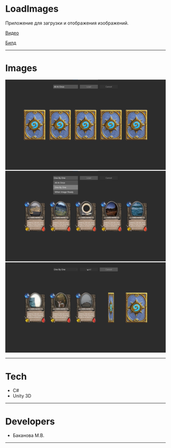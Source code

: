 # LoadImages

Приложение для загрузки и отображения изображений.

[Видео](https://drive.google.com/file/d/1d3djAo7bkz_u9bgPKlQjV83EjsVAFBb0/view?usp=share_link)

[Билд](https://drive.google.com/file/d/1wdc5mZJFKjgAhi52I925nRckoXd-kNe7/view?usp=share_link)

---

# Images
<img src="landing/1.png" width = 900/>
<img src="landing/2.png" width = 900/>
<img src="landing/3.png" width = 900/>

---

# Tech
* C#
* Unity 3D

---

# Developers
* Баканова М.В.

---

